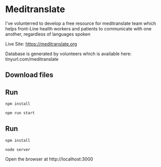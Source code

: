 # Meditranslate
I've volunterred to develop a free resource for meditranslate team which helps front-Line health workers and patients to communicate with one another, regardless of languages spoken

Live Site: https://meditranslate.org

Database is generated by volunteers which is available here: tinyurl.com/meditranslate


## Download files

## Run

```sh
npm install
```

```sh
npm run start
```

## Run

```sh
npm install
```

```sh
node server
```
Open the browser at http://localhost:3000

